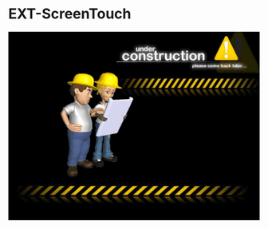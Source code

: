 # EXT-ScreenTouch

![](https://raw.githubusercontent.com/bugsounet/coding/main/underconstruction.gif)

